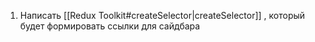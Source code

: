 1) Написать [[Redux Toolkit#createSelector|createSelector]] , который будет формировать ссылки для сайдбара